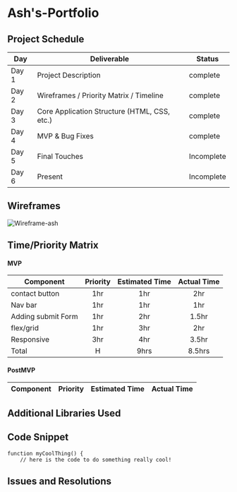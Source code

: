 # Ash's-Portfolio

## Project Schedule

|  Day | Deliverable | Status
|---|---| ---|
|Day 1| Project Description | complete
|Day 2| Wireframes / Priority Matrix / Timeline | complete
|Day 3| Core Application Structure (HTML, CSS, etc.) | complete
|Day 4| MVP & Bug Fixes | complete
|Day 5| Final Touches | Incomplete
|Day 6| Present | Incomplete

## Wireframes

![Wireframe-ash](https://user-images.githubusercontent.com/111319560/192933476-a60292e7-0467-46ec-9e9c-baab1e394a5e.png)

## Time/Priority Matrix 

#### MVP
| Component | Priority | Estimated Time | Actual Time |
| --- | :---: |  :---: | :---: | 
| contact button| 1hr | 1hr | 2hr |
| Nav bar | 1hr | 1hr | 1hr |  
| Adding submit Form | 1hr | 2hr|  1.5hr | 
| flex/grid | 1hr | 3hr | 2hr|
| Responsive| 3hr | 4hr | 3.5hr |
| Total | H | 9hrs| 8.5hrs |

#### PostMVP
| Component | Priority | Estimated Time | Actual Time |
| --- | :---: |  :---: | :---: | 


## Additional Libraries Used

 

## Code Snippet

 

```
function myCoolThing() {
	// here is the code to do something really cool!
```

## Issues and Resolutions

 
